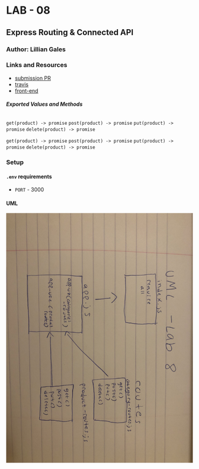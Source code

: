 # LAB - 08

## Express Routing & Connected API

### Author: Lillian Gales

### Links and Resources
* [submission PR](https://github.com/lilliangales-401-advanced-javascript/lab8-routing-api/pull/1)
* [travis](https://travis-ci.com/lilliangales-401-advanced-javascript/lab8-routing-api)
* [front-end](https://lillian-lab8.herokuapp.com/) 


##### Exported Values and Methods

###### 
`get(product) -> promise`
`post(product) -> promise`
`put(product) -> promise`
`delete(product) -> promise`

`get(product) -> promise`
`post(product) -> promise`
`put(product) -> promise`
`delete(product) -> promise`

### Setup
#### `.env` requirements
* `PORT` - 3000

  
#### UML
![UML](IMG_2533.jpg)
